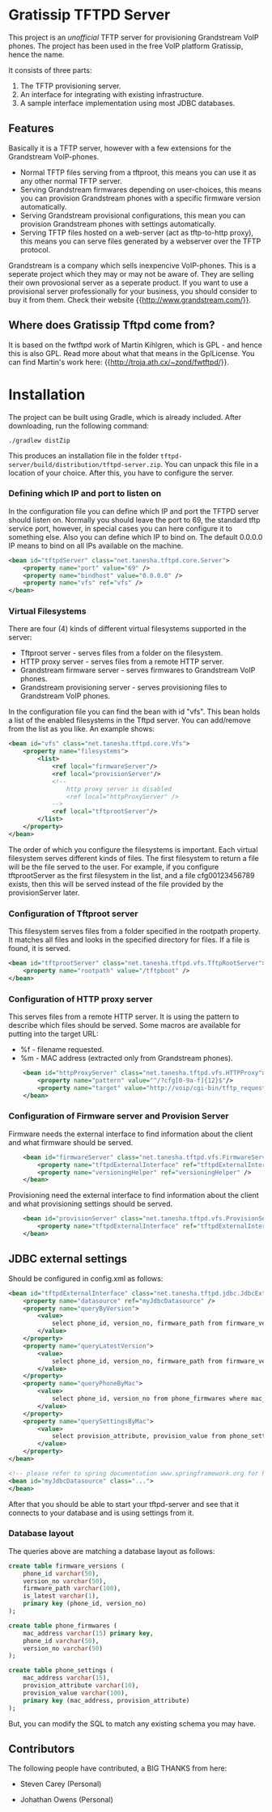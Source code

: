 
# Gratissip TFTPD Server

This project is an *unofficial* TFTP server for provisioning Grandstream VoIP phones.
The project has been used in the free VoIP platform Gratissip, hence the name.

It consists of three parts:

1. The TFTP provisioning server.
2. An interface for integrating with existing infrastructure.
3. A sample interface implementation using most JDBC databases.

## Features

Basically it is a TFTP server, however with a few extensions for the Grandstream VoIP-phones.

* Normal TFTP files serving from a tftproot, this means you can use it as any other normal TFTP server.
* Serving Grandstream firmwares depending on user-choices, this means you can provision Grandstream phones with a specific firmware version automatically.
* Serving Grandstream provisional configurations, this mean you can provision Grandstream phones with settings automatically.
* Serving TFTP files hosted on a web-server (act as tftp-to-http proxy), this means you can serve files generated by a webserver over the TFTP protocol.

Grandstream is a company which sells inexpencive VoIP-phones. This is a seperate project which they may or may not be aware of. They are selling their own provosional server as a seperate product. If you want to use a provisional server professionally for your business, you should consider to buy it from them. Check their website {{http://www.grandstream.com/}}.

## Where does Gratissip Tftpd come from?

It is based on the fwtftpd work of Martin Kihlgren, which is GPL - and hence this is also GPL. Read more about what that means in the GplLicense. You can find Martin's work here: {{http://troja.ath.cx/~zond/fwtftpd/}}.


# Installation

The project can be built using Gradle, which is already included. After downloading, run the following command:

```
./gradlew distZip
```

This produces an installation file in the folder `tftpd-server/build/distribution/tftpd-server.zip`. You can unpack this file in a location of your choice. After this, you have to configure the server.

### Defining which IP and port to listen on

In the configuration file you can define which IP and port the TFTPD server should listen on. Normally you should leave the port to 69, the standard tftp service port, however, in special cases you can here configure it to something else. Also you can define which IP to bind on. The default 0.0.0.0 IP means to bind on all IPs available on the machine.

``` xml
<bean id="tftpdServer" class="net.tanesha.tftpd.core.Server">
	<property name="port" value="69" />
	<property name="bindhost" value="0.0.0.0" />
	<property name="vfs" ref="vfs" />
</bean>
```

### Virtual Filesystems

There are four (4) kinds of different virtual filesystems supported in the server:

* Tftproot server - serves files from a folder on the filesystem.
* HTTP proxy server - serves files from a remote HTTP server.
* Grandstream firmware server - serves firmwares to Grandstream VoIP phones.
* Grandstream provisioning server - serves provisioning files to Grandstream VoIP phones.

In the configuration file you can find the bean with id "vfs". This bean holds a list of the enabled
filesystems in the Tftpd server. You can add/remove from the list as you like. An example shows:

``` xml
<bean id="vfs" class="net.tanesha.tftpd.core.Vfs">
	<property name="filesystems">
		<list>
			<ref local="firmwareServer"/>
			<ref local="provisionServer"/>
			<!--
				http proxy server is disabled
				<ref local="httpProxyServer" />
			-->
			<ref local="tftprootServer"/>
		</list>
	</property>
</bean>
```

The order of which you configure the filesystems is important. Each virtual filesystem serves different kinds of files. The first filesystem to return a file will be the file served to the user. For example, if you configure tftprootServer as the first filesystem in the list, and a file cfg00123456789 exists, then this will be served instead of the file provided by the provisionServer later.

### Configuration of Tftproot server

This filesystem serves files from a folder specified in the rootpath property. It matches all files and looks in the specified directory for files. If a file is found, it is served.

```xml
<bean id="tftprootServer" class="net.tanesha.tftpd.vfs.TftpRootServer">
	<property name="rootpath" value="/tftpboot" />
</bean>
```

### Configuration of HTTP proxy server

This serves files from a remote HTTP server. It is using the pattern to describe which files should be served. Some macros are available for putting into the target URL:

* %f - filename requested.
* %m - MAC address (extracted only from Grandstream phones).

``` xml
 	<bean id="httpProxyServer" class="net.tanesha.tftpd.vfs.HTTPProxy">
		<property name="pattern" value="^/?cfg[0-9a-f]{12}$"/>
		<property name="target" value="http://voip/cgi-bin/tftp_request.cgi?mac=%m"/>
	</bean>
```

### Configuration of Firmware server and Provision Server

Firmware needs the external interface to find information about the client and what firmware should be served.

``` xml
	<bean id="firmwareServer" class="net.tanesha.tftpd.vfs.FirmwareServer">
		<property name="tftpdExternalInterface" ref="tftpdExternalInterface" />
		<property name="versioningHelper" ref="versioningHelper" />
	</bean>
```

Provisioning need the external interface to find information about the client and what provisioning settings should be served.

``` xml
	<bean id="provisionServer" class="net.tanesha.tftpd.vfs.ProvisionServer">
		<property name="tftpdExternalInterface" ref="tftpdExternalInterface" />
	</bean>
```

## JDBC external settings

Should be configured in config.xml as follows:

``` xml
<bean id="tftpdExternalInterface" class="net.tanesha.tftpd.jdbc.JdbcExternalImpl">
	<property name="datasource" ref="myJdbcDatasource" />
	<property name="queryByVersion">
		<value>
			select phone_id, version_no, firmware_path from firmware_versions where phone_id = ? and version_no = ?
		</value>
	</property>
	<property name="queryLatestVersion">
		<value>
			select phone_id, version_no, firmware_path from firmware_versions where phone_id = ? and is_latest = 'T'
		</value>
	</property>
	<property name="queryPhoneByMac">
		<value>
			select phone_id, version_no from phone_firmwares where mac_address = ?
		</value>
	</property>
	<property name="querySettingsByMac">
		<value>
			select provision_attribute, provision_value from phone_settings where mac_address = ?
		</value>
	</property>
</bean>

<!-- please refer to spring documentation www.springframework.org for how to configure a datasource for your database -->
<bean id="myJdbcDatasource" class="...">
</bean>
```

After that you should be able to start your tftpd-server and see that it connects to your database and is using settings from it.

### Database layout

The queries above are matching a database layout as follows:

``` sql
create table firmware_versions (
	phone_id varchar(50),
	version_no varchar(50),
	firmware_path varchar(100),
	is_latest varchar(1),
	primary key (phone_id, version_no)
);

create table phone_firmwares (
	mac_address varchar(15) primary key,
	phone_id varchar(50),
	version_no varchar(50)
);

create table phone_settings (
	mac_address varchar(15),
	provision_attribute varchar(10),
	provision_value varchar(100),
	primary key (mac_address, provision_attribute)
);
```

But, you can modify the SQL to match any existing schema you may have.

## Contributors

The following people have contributed, a BIG THANKS from here:

 * Steven Carey (Personal)

 * Johathan Owens (Personal)
